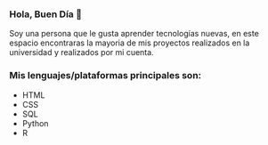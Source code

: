 ### Hola, Buen Día 👋
Soy una persona que le gusta aprender tecnologías nuevas, en este espacio encontraras la mayoria de mis proyectos realizados en la universidad y realizados por mi cuenta.

### Mis lenguajes/plataformas principales son:
- HTML
- CSS 
- SQL
- Python
- R

